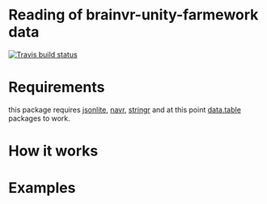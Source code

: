 # Reading of brainvr-unity-farmework data

[![Travis build status](https://travis-ci.org/BrainVR/brainvr-reader.svg?branch=master)](https://travis-ci.org/BrainVR/brainvr-reader)

# Requirements
this package requires [jsonlite](), [navr](), [stringr]() and at this point [data.table]() packages to work.

# How it works

# Examples